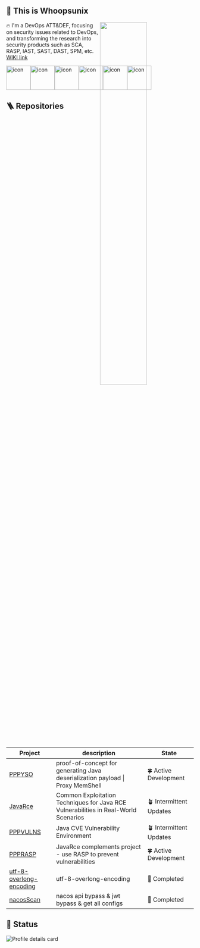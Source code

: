 ## 👋 This is Whoopsunix

<a href="#">
  <img align='right' width="50%" src="https://github-readme-stats.vercel.app/api?username=Whoopsunix&show_icons=true&theme=github_dark&hide_border=true" />
</a>

🔥 I'm a DevOps ATT&DEF, focusing on security issues related to DevOps, and transforming the research into security products such as SCA, RASP, IAST, SAST, DAST, SPM, etc. [WIKI link](https://whoopsunix.com/)

<div style="display: flex; align-items: flex-start;"><img src="https://techstack-generator.vercel.app/java-icon.svg" alt="icon" width="65" height="65" /><img src="https://techstack-generator.vercel.app/python-icon.svg" alt="icon" width="65" height="65" /><img src="https://techstack-generator.vercel.app/docker-icon.svg" alt="icon" width="65" height="65" /><img src="https://techstack-generator.vercel.app/cpp-icon.svg" alt="icon" width="65" height="65" /><img src="https://techstack-generator.vercel.app/csharp-icon.svg" alt="icon" width="65" height="65" /><img src="https://techstack-generator.vercel.app/react-icon.svg" alt="icon" width="65" height="65" /></div>

## 🪜 Repositories

| Project                                                      | description                                                  | State                  |
| ------------------------------------------------------------ | ------------------------------------------------------------ | ---------------------- |
| [PPPYSO](https://github.com/Whoopsunix/PPPYSO)               | proof-of-concept for generating Java deserialization payload \| Proxy MemShell | 🍀 Active Development   |
| [JavaRce](https://github.com/Whoopsunix/JavaRce)             | Common Exploitation Techniques for Java RCE Vulnerabilities in Real-World Scenarios | 🪴 Intermittent Updates |
| [PPPVULNS](https://github.com/Whoopsunix/PPPVULNS)           | Java CVE Vulnerability Environment                           | 🪴 Intermittent Updates |
| [PPPRASP](https://github.com/Whoopsunix/PPPRASP)             | JavaRce complements project - use RASP to prevent vulnerabilities | 🍀 Active Development   |
| [utf-8-overlong-encoding](https://github.com/Whoopsunix/utf-8-overlong-encoding) | utf-8-overlong-encoding                                      | 🌲 Completed            |
| [nacosScan](https://github.com/Whoopsunix/nacosScan)         | nacos api bypass & jwt bypass & get all configs              | 🌲 Completed            |

## 🚩 Status

![Profile details card](http://github-profile-summary-cards.vercel.app/api/cards/profile-details?username=Whoopsunix&theme=github_dark)

[//]: # (### 🎃 Visitors)

[//]: #

[//]: # (![Visitor Count]&#40;https://profile-counter.glitch.me/Whoopsunix/count.svg&#41;)

